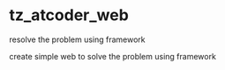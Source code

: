 # tz_atcoder_web
 
 resolve the problem using framework

 create simple web to solve the problem using framework
